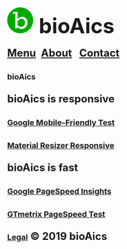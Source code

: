 # <a href="https://bioaics.github.io"><img width="60px" src="/bioAics.svg" /></a> &nbsp;<strong><font size="7">bioAics</font></strong>
<strong><font size="5"><a href="https://bioaics.github.io/menu">Menu</a></font></strong>&nbsp;&nbsp;&nbsp;<strong><font size="5"><a href="https://bioaics.github.io/about">About</a>&nbsp;&nbsp;&nbsp;<strong><font size="5"><a href="https://bioaics.github.io/contact">Contact</a></font></strong>
<p><strong><font size="4">bioAics</font></strong></p>
<p><strong>bioAics is responsive</strong></p>
<p><strong><font size="4"><a href="https://search.google.com/test/mobile-friendly?id=K_c2vnXx8p2XvosjuenFFg" target="_blank">Google Mobile-Friendly Test</a></font></strong></p>
<p><strong><font size="4"><a href="https://material.io/resources/resizer/#device=handset&url=https%3A%2F%2Fbioaics.github.io&width=360" target="_blank">Material Resizer Responsive</a></font></strong></p>
<p><strong>bioAics is fast</strong></p>
<p><strong><font size="4"><a href="https://developers.google.com/speed/pagespeed/insights/?hl=de&url=https%3A%2F%2Fbioaics.github.io&tab=desktop" target="_blank">Google PageSpeed Insights</a></font></strong></p>
<p><strong><font size="4"><a href="https://gtmetrix.com/reports/bioaics.github.io/NGqkuUQZ" target="_blank">GTmetrix PageSpeed Test</a></font></strong></p>
  
<strong><font size="4"><a href="https://bioaics.github.io/legal">Legal</a></font></strong> © 2019 bioAics

